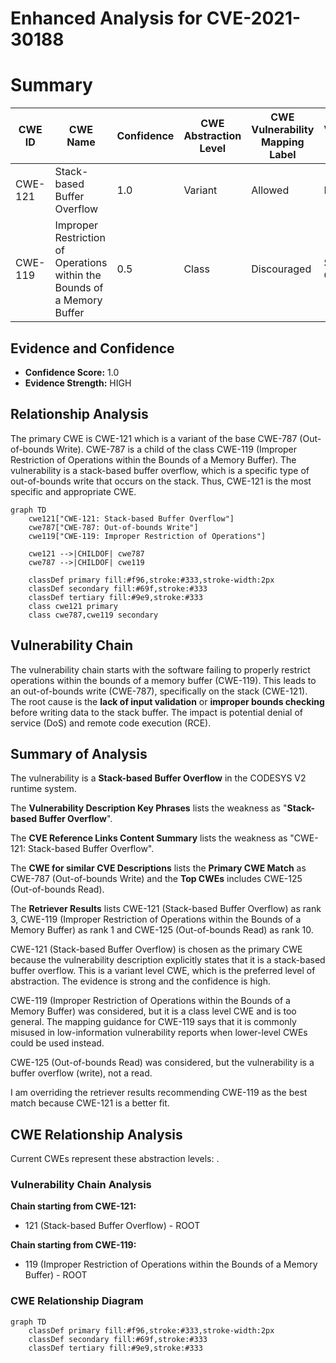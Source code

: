 # Enhanced Analysis for CVE-2021-30188

# Summary
| CWE ID | CWE Name | Confidence | CWE Abstraction Level | CWE Vulnerability Mapping Label | CWE-Vulnerability Mapping Notes |
|---|---|---|---|---|---|
| CWE-121 | Stack-based Buffer Overflow | 1.0 | Variant | Allowed | Primary CWE |
| CWE-119 | Improper Restriction of Operations within the Bounds of a Memory Buffer | 0.5 | Class | Discouraged | Secondary Candidate |

## Evidence and Confidence

*   **Confidence Score:** 1.0
*   **Evidence Strength:** HIGH

## Relationship Analysis
The primary CWE is CWE-121 which is a variant of the base CWE-787 (Out-of-bounds Write). CWE-787 is a child of the class CWE-119 (Improper Restriction of Operations within the Bounds of a Memory Buffer). The vulnerability is a stack-based buffer overflow, which is a specific type of out-of-bounds write that occurs on the stack. Thus, CWE-121 is the most specific and appropriate CWE.

```mermaid
graph TD
    cwe121["CWE-121: Stack-based Buffer Overflow"]
    cwe787["CWE-787: Out-of-bounds Write"]
    cwe119["CWE-119: Improper Restriction of Operations"]
    
    cwe121 -->|CHILDOF| cwe787
    cwe787 -->|CHILDOF| cwe119
    
    classDef primary fill:#f96,stroke:#333,stroke-width:2px
    classDef secondary fill:#69f,stroke:#333
    classDef tertiary fill:#9e9,stroke:#333
    class cwe121 primary
    class cwe787,cwe119 secondary
```

## Vulnerability Chain
The vulnerability chain starts with the software failing to properly restrict operations within the bounds of a memory buffer (CWE-119). This leads to an out-of-bounds write (CWE-787), specifically on the stack (CWE-121). The root cause is the **lack of input validation** or **improper bounds checking** before writing data to the stack buffer. The impact is potential denial of service (DoS) and remote code execution (RCE).

## Summary of Analysis
The vulnerability is a **Stack-based Buffer Overflow** in the CODESYS V2 runtime system.

The **Vulnerability Description Key Phrases** lists the weakness as "**Stack-based Buffer Overflow**".

The **CVE Reference Links Content Summary** lists the weakness as "CWE-121: Stack-based Buffer Overflow".

The **CWE for similar CVE Descriptions** lists the **Primary CWE Match** as CWE-787 (Out-of-bounds Write) and the **Top CWEs** includes CWE-125 (Out-of-bounds Read).

The **Retriever Results** lists CWE-121 (Stack-based Buffer Overflow) as rank 3, CWE-119 (Improper Restriction of Operations within the Bounds of a Memory Buffer) as rank 1 and CWE-125 (Out-of-bounds Read) as rank 10.

CWE-121 (Stack-based Buffer Overflow) is chosen as the primary CWE because the vulnerability description explicitly states that it is a stack-based buffer overflow. This is a variant level CWE, which is the preferred level of abstraction. The evidence is strong and the confidence is high.

CWE-119 (Improper Restriction of Operations within the Bounds of a Memory Buffer) was considered, but it is a class level CWE and is too general. The mapping guidance for CWE-119 says that it is commonly misused in low-information vulnerability reports when lower-level CWEs could be used instead.

CWE-125 (Out-of-bounds Read) was considered, but the vulnerability is a buffer overflow (write), not a read.

I am overriding the retriever results recommending CWE-119 as the best match because CWE-121 is a better fit.


## CWE Relationship Analysis

Current CWEs represent these abstraction levels: .


### Vulnerability Chain Analysis

**Chain starting from CWE-121:**
- 121 (Stack-based Buffer Overflow) - ROOT


**Chain starting from CWE-119:**
- 119 (Improper Restriction of Operations within the Bounds of a Memory Buffer) - ROOT



### CWE Relationship Diagram

```mermaid
graph TD
    classDef primary fill:#f96,stroke:#333,stroke-width:2px
    classDef secondary fill:#69f,stroke:#333
    classDef tertiary fill:#9e9,stroke:#333
```